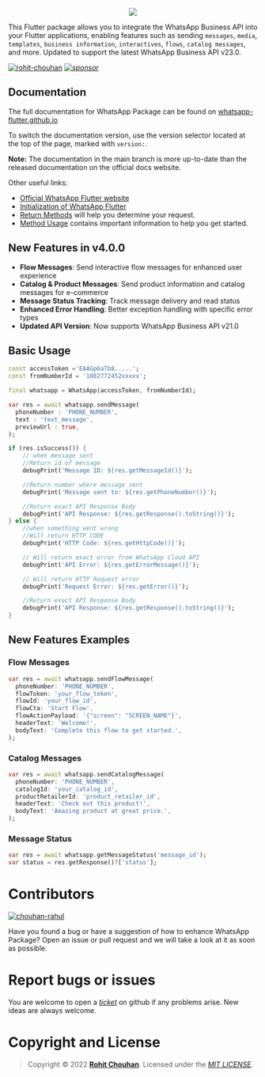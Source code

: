 <p align="center"><img src="https://raw.githubusercontent.com/rohit-chouhan/whatsapp/main/img/banner.png"/></p>

This Flutter package allows you to integrate the WhatsApp Business API into your Flutter applications, enabling features such as sending `messages`, `media`, `templates`, `business information`, `interactives`, `flows`, `catalog messages`, and more. Updated to support the latest WhatsApp Business API v23.0.

[![rohit-chouhan](https://user-images.githubusercontent.com/82075108/182797964-a92e0c59-b9ef-432d-92af-63b6475a4b1c.svg)](https://www.github.com/rohit-chouhan) _[![sponsor](https://user-images.githubusercontent.com/82075108/182797969-11208ddc-b84c-4618-8534-18388d24ac18.svg)](https://github.com/sponsors/rohit-chouhan)_

## Documentation

The full documentation for WhatsApp Package can be found on [whatsapp-flutter.github.io](https://whatsapp-flutter.github.io)

To switch the documentation version, use the version selector located at the top of the page, marked with `version:`.

**Note:** The documentation in the main branch is more up-to-date than the released documentation on the official docs website.

Other useful links:

- [Official WhatsApp Flutter website](https://whatsapp-flutter.github.io)
- [Initialization of WhatsApp Flutter](https://whatsapp-flutter.github.io/docs/initialization)
- [Return Methods](https://whatsapp-flutter.github.io/docs/return-methods) will help you determine your request.
- [Method Usage](https://whatsapp-flutter.github.io/docs/method-usage) contains important information to help you get started.

## New Features in v4.0.0

- **Flow Messages**: Send interactive flow messages for enhanced user experience
- **Catalog & Product Messages**: Send product information and catalog messages for e-commerce
- **Message Status Tracking**: Track message delivery and read status
- **Enhanced Error Handling**: Better exception handling with specific error types
- **Updated API Version**: Now supports WhatsApp Business API v21.0

## Basic Usage

```dart
const accessToken ='EAAGp6aTb8.....';
const fromNumberId = '1082772452xxxxx';

final whatsapp = WhatsApp(accessToken, fromNumberId);

var res = await whatsapp.sendMessage(
  phoneNumber : 'PHONE_NUMBER',
  text : 'text_message',
  previewUrl : true,
);

if (res.isSuccess()) {
    // when message sent
    //Return id of message
    debugPrint('Message ID: ${res.getMessageId()}');

    //Return number where message sent
    debugPrint('Message sent to: ${res.getPhoneNumber()}');

    //Return exact API Response Body
    debugPrint('API Response: ${res.getResponse().toString()}');
} else {
    //when something went wrong
    //Will return HTTP CODE
    debugPrint('HTTP Code: ${res.getHttpCode()}');

    // Will return exact error from WhatsApp Cloud API
    debugPrint('API Error: ${res.getErrorMessage()}');

    // Will return HTTP Request error
    debugPrint('Request Error: ${res.getError()}');

    //Return exact API Response Body
    debugPrint('API Response: ${res.getResponse().toString()}');
}
```

## New Features Examples

### Flow Messages
```dart
var res = await whatsapp.sendFlowMessage(
  phoneNumber: 'PHONE_NUMBER',
  flowToken: 'your_flow_token',
  flowId: 'your_flow_id',
  flowCta: 'Start Flow',
  flowActionPayload: '{"screen": "SCREEN_NAME"}',
  headerText: 'Welcome!',
  bodyText: 'Complete this flow to get started.',
);
```

### Catalog Messages
```dart
var res = await whatsapp.sendCatalogMessage(
  phoneNumber: 'PHONE_NUMBER',
  catalogId: 'your_catalog_id',
  productRetailerId: 'product_retailer_id',
  headerText: 'Check out this product!',
  bodyText: 'Amazing product at great price.',
);
```

### Message Status
```dart
var res = await whatsapp.getMessageStatus('message_id');
var status = res.getResponse()?['status'];
```

# Contributors

[![chouhan-rahul](https://user-images.githubusercontent.com/82075108/193220114-cd307ff4-9176-448c-9be6-e8bdee70206d.svg)
](https://github.com/chouhan-rahul)

Have you found a bug or have a suggestion of how to enhance WhatsApp Package? Open an issue or pull request and we will take a look at it as soon as possible.

# Report bugs or issues

You are welcome to open a _[ticket](https://github.com/rohit-chouhan/whatsapp/issues)_ on github if any problems arise. New ideas are always welcome.

# Copyright and License

> Copyright © 2022 **[Rohit Chouhan](https://rohitchouhan.com)**. Licensed under the _[MIT LICENSE](https://github.com/rohit-chouhan/whatsapp/blob/main/LICENSE)_.
